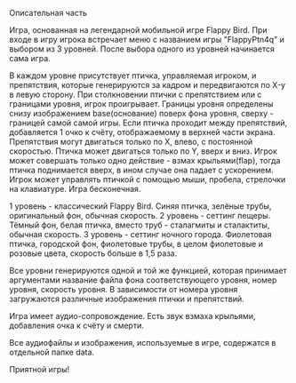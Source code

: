 Описательная часть

Игра, основанная на легендарной мобильной игре Flappy Bird. При входе в игру игрока встречает меню с названием игры "FlappyPtn4q" и выбором из 3 уровней. После выбора одного из уровней начинается сама игра. 

В каждом уровне присутствует птичка, управляемая игроком, и препятствия, которые генерируются за кадром и передвигаются по X-у в левую сторону. При столкновении птички с препятствием или с границами уровня, игрок проигрывает. Границы уровня определены снизу изображением base(основание) поверх фона уровня, сверху - границей самой самой игры. Если птичка проходит между препятствий, добавляется 1 очко к счёту, отображаемому в верхней части экрана. Препятствия могут двигаться только по X, влево, с постоянной скоростью. Птичка может двигаться только по Y, вверх и вниз. Игрок может совершать только одно действие - взмах крыльями(flap), тогда птичка поднимается вверх, в ином случае она падает с ускорением. Игрок может управлять птичкой с помощью мыши, пробела, стрелочки на клавиатуре. Игра бесконечная. 

1 уровень - классический Flappy Bird. Синяя птичка, зелёные трубы, оригинальный фон, обычная скорость.
2 уровень - сеттинг пещеры. Тёмный фон, белая птичка, вместо труб - сталагмиты и сталактиты, обычная скорость.
3 уровень - сеттинг ночного города. Фиолетовая птичка, городской фон, фиолетовые трубы, в целом фиолетовые и розовые цвета, скорость больше в 1,5 раза.

Все уровни генерируются одной и той же функцией, которая принимает аргументами название файла фона соответствующего уровня, номер уровня, скорость уровня. В зависимости от номера уровня загружаются различные изображения птички и препятствий.

Игра имеет аудио-сопровождение. Есть звук взмаха крыльями, добавления очка к счёту и смерти. 

Все аудиофайлы и изображения, используемые в игре, содержатся в отдельной папке data.

Приятной игры!
